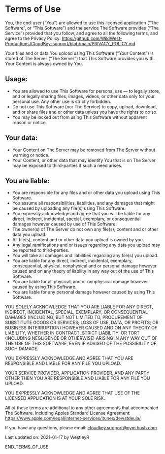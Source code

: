 # Terms of Use

You, the end-user (“You”) are allowed to use this licensed application (“The Software”, or “This Software”) and the service The Software provides (“The Service”) provided that you follow, and agree to all the following terms, and agree to the Privacy Policy: https://github.com/WildWest-Productions/CloudKey-support/blob/main/PRIVACY_POLICY.md

Your files and or data You upload using This Software (“Your Content”) is stored of The Server (“The Server”) that This Software provides you with. Your Content is always owned by You.

## Usage:

 - You are allowed to use This Software for personal use — to legally store, and or legally sharing files, images, videos, or other data only for your personal use. Any other use is strictly forbidden.
 - Do not use This Software (nor The Service) to copy, upload, download, and or share files and or other data unless you have the rights to do so.
 - You may be locked out from using This Software without apparent reason or notice.

## Your data:

 - Your Content on The Server may be removed from The Server without warning or notice.
 - Your Content, or other data that may identify You that is on The Server may be exposed to third-parties if such a need arises.

## You are liable:

 - You are responsible for any files and or other data you upload using This Software.
 - You assume all responsibilities, liabilities, and any damages that might be caused by uploading any file(s) using This Software.
 - You expressly acknowledge and agree that you will be liable for any direct, indirect, incidental, special, exemplary, or consequential damages however caused by use of This Software.
 - The owner(s) of The Server do not own any file(s), content and or other data you upload.
 - All file(s), content and or other data you upload is owned by you.
 - Any legal ramifications and or issues regarding any data you upload may be reported to third-parties.
 - You will take all damages and liabilities regarding any file(s) you upload.
 - You are liable for any direct, indirect, incidental, exemplary, consequential, physical, nonphysical and or personal damage however caused and on any theory of liability in any way out of the use of This Software.
 - You are liable for all physical, and or nonphysical damage however caused by using This Software.
 - You are liable for any personal damage however caused by using This Software.

YOU SOLELY ACKNOWLEDGE THAT YOU ARE LIABLE FOR ANY DIRECT, INDIRECT, INCIDENTAL, SPECIAL, EXEMPLARY, OR CONSEQUENTIAL DAMAGES (INCLUDING, BUT NOT LIMITED TO, PROCUREMENT OF SUBSTITUTE GOODS OR SERVICES; LOSS OF USE, DATA, OR PROFITS; OR BUSINESS INTERRUPTION) HOWEVER CAUSED AND ON ANY THEORY OF LIABILITY, WHETHER IN CONTRACT, STRICT LIABILITY, OR TORT (INCLUDING NEGLIGENCE OR OTHERWISE) ARISING IN ANY WAY OUT OF THE USE OF THIS SOFTWARE, EVEN IF ADVISED OF THE POSSIBILITY OF SUCH DAMAGE.

YOU EXPRESSLY ACKNOWLEDGE AND AGREE THAT YOU ARE RESPONSIBLE AND LIABLE FOR ANY FILE YOU UPLOAD.

YOUR SERVICE PROVIDER, APPLICATION PROVIDER, AND ANY PARTY OTHER THEN YOU ARE RESPONSIBLE AND LIABLE FOR ANY FILE YOU UPLOAD.

YOU EXPRESSLY ACKNOWLEDGE AND AGREE THAT USE OF THE LICENSED APPLICATION IS AT YOUR SOLE RISK.

All of these terms are additional to any other agreements that accompanied The Software. Including Apples Standard License Agreement: https://www.apple.com/legal/internet-services/itunes/dev/stdeula/

If you have any questions, please email: cloudkey.support@nym.hush.com.

Last updated on: 2021-01-17 by WestleyR

END_TERMS_OF_USE
